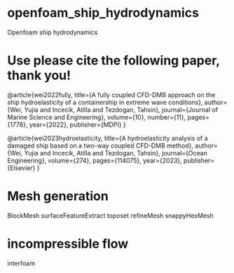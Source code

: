 # openfoam_ship_hydrodynamics
Openfoam ship hydrodynamics 

# Use please cite the following paper, thank you!

@article{wei2022fully,
  title={A fully coupled CFD-DMB approach on the ship hydroelasticity of a containership in extreme wave conditions},
  author={Wei, Yujia and Incecik, Atilla and Tezdogan, Tahsin},
  journal={Journal of Marine Science and Engineering},
  volume={10},
  number={11},
  pages={1778},
  year={2022},
  publisher={MDPI}
}

@article{wei2023hydroelasticity,
  title={A hydroelasticity analysis of a damaged ship based on a two-way coupled CFD-DMB method},
  author={Wei, Yujia and Incecik, Atilla and Tezdogan, Tahsin},
  journal={Ocean Engineering},
  volume={274},
  pages={114075},
  year={2023},
  publisher={Elsevier}
}


# Mesh generation
BlockMesh
surfaceFeatureExtract
toposet
refineMesh
snappyHexMesh

# incompressible flow
interfoam
